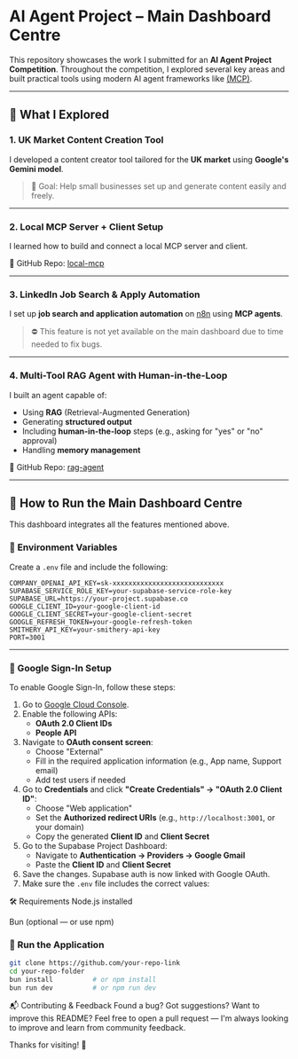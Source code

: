 # AI Agent Project – Main Dashboard Centre

This repository showcases the work I submitted for an **AI Agent Project Competition**. Throughout the competition, I explored several key areas and built practical tools using modern AI agent frameworks like [(MCP)](https://smitheryai.notion.site/MCP-Quickstart-2772e76a7583499db3e3a77f6cc7fa14).

---

## 🧠 What I Explored

### 1. UK Market Content Creation Tool
I developed a content creator tool tailored for the **UK market** using **Google's Gemini model**.  
> 🎯 Goal: Help small businesses set up and generate content easily and freely.

---

### 2. Local MCP Server + Client Setup
I learned how to build and connect a local MCP server and client.

📂 GitHub Repo: [local-mcp](https://github.com/jadstrike/local-mcp)

---

### 3. LinkedIn Job Search & Apply Automation
I set up **job search and application automation** on [n8n](https://n8n.io/) using **MCP agents**.  
> ⛔️ This feature is not yet available on the main dashboard due to time needed to fix bugs.  

---

### 4. Multi-Tool RAG Agent with Human-in-the-Loop
I built an agent capable of:
- Using **RAG** (Retrieval-Augmented Generation)
- Generating **structured output**
- Including **human-in-the-loop** steps (e.g., asking for "yes" or "no" approval)
- Handling **memory management**

📂 GitHub Repo: [rag-agent](https://github.com/jadstrike/rag-agent)

---

## 🚀 How to Run the Main Dashboard Centre

This dashboard integrates all the features mentioned above.

### 🔐 Environment Variables

Create a `.env` file and include the following:

```env
COMPANY_OPENAI_API_KEY=sk-xxxxxxxxxxxxxxxxxxxxxxxxxxxx
SUPABASE_SERVICE_ROLE_KEY=your-supabase-service-role-key
SUPABASE_URL=https://your-project.supabase.co
GOOGLE_CLIENT_ID=your-google-client-id
GOOGLE_CLIENT_SECRET=your-google-client-secret
GOOGLE_REFRESH_TOKEN=your-google-refresh-token
SMITHERY_API_KEY=your-smithery-api-key
PORT=3001
```
---

### 🔧 Google Sign-In Setup

To enable Google Sign-In, follow these steps:

1. Go to [Google Cloud Console](https://console.cloud.google.com/).
2. Enable the following APIs:
   - **OAuth 2.0 Client IDs**
   - **People API**
3. Navigate to **OAuth consent screen**:
   - Choose "External"
   - Fill in the required application information (e.g., App name, Support email)
   - Add test users if needed
4. Go to **Credentials** and click **"Create Credentials" → "OAuth 2.0 Client ID"**:
   - Choose "Web application"
   - Set the **Authorized redirect URIs** (e.g., `http://localhost:3001`, or your domain)
   - Copy the generated **Client ID** and **Client Secret**
5. Go to the Supabase Project Dashboard:
   - Navigate to **Authentication → Providers → Google Gmail**
   - Paste the **Client ID** and **Client Secret**
6. Save the changes. Supabase auth is now linked with Google OAuth.
7. Make sure the `.env` file includes the correct values:




🛠 Requirements
Node.js installed

Bun (optional — or use npm)

### 🏃 Run the Application

```bash
git clone https://github.com/your-repo-link
cd your-repo-folder
bun install          # or npm install
bun run dev          # or npm run dev
```

📬 Contributing & Feedback
Found a bug? Got suggestions? Want to improve this README?
Feel free to open a pull request — I'm always looking to improve and learn from community feedback.

Thanks for visiting! 🚀



